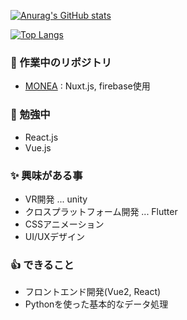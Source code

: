 <!--
**datt16/datt16** is a ✨ _special_ ✨ repository because its `README.md` (this file) appears on your GitHub profile.

Here are some ideas to get you started:
-->

[![Anurag's GitHub stats](https://github-readme-stats.vercel.app/api?username=datt16&show_icons=true&count_private=true)](https://github.com/anuraghazra/github-readme-stats)
 

[![Top Langs](https://github-readme-stats.vercel.app/api/top-langs/?username=datt16&hide=Jupyter%20Notebook&layout=compact)](https://github.com/anuraghazra/github-readme-stats)


### 🔭 作業中のリポジトリ
  - [MONEA](https://github.com/datt16/datt16/MONEA) : Nuxt.js, firebase使用


### 🌱 勉強中
- React.js
- Vue.js

### ✨ 興味がある事
- VR開発 ... unity
- クロスプラットフォーム開発 ... Flutter
- CSSアニメーション
- UI/UXデザイン

### 👍 できること
- フロントエンド開発(Vue2, React)
- Pythonを使った基本的なデータ処理
